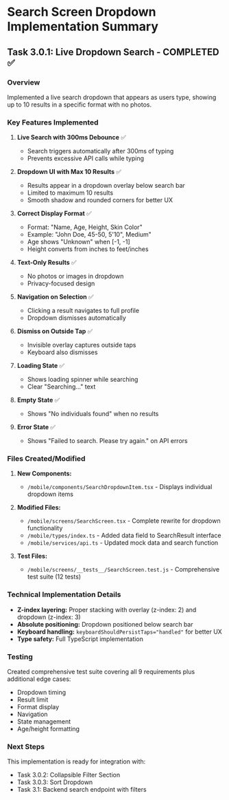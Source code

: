 # Search Screen Dropdown Implementation Summary

## Task 3.0.1: Live Dropdown Search - COMPLETED ✅

### Overview
Implemented a live search dropdown that appears as users type, showing up to 10 results in a specific format with no photos.

### Key Features Implemented

1. **Live Search with 300ms Debounce** ✅
   - Search triggers automatically after 300ms of typing
   - Prevents excessive API calls while typing

2. **Dropdown UI with Max 10 Results** ✅
   - Results appear in a dropdown overlay below search bar
   - Limited to maximum 10 results
   - Smooth shadow and rounded corners for better UX

3. **Correct Display Format** ✅
   - Format: "Name, Age, Height, Skin Color"
   - Example: "John Doe, 45-50, 5'10", Medium"
   - Age shows "Unknown" when [-1, -1]
   - Height converts from inches to feet/inches

4. **Text-Only Results** ✅
   - No photos or images in dropdown
   - Privacy-focused design

5. **Navigation on Selection** ✅
   - Clicking a result navigates to full profile
   - Dropdown dismisses automatically

6. **Dismiss on Outside Tap** ✅
   - Invisible overlay captures outside taps
   - Keyboard also dismisses

7. **Loading State** ✅
   - Shows loading spinner while searching
   - Clear "Searching..." text

8. **Empty State** ✅
   - Shows "No individuals found" when no results

9. **Error State** ✅
   - Shows "Failed to search. Please try again." on API errors

### Files Created/Modified

1. **New Components:**
   - `/mobile/components/SearchDropdownItem.tsx` - Displays individual dropdown items

2. **Modified Files:**
   - `/mobile/screens/SearchScreen.tsx` - Complete rewrite for dropdown functionality
   - `/mobile/types/index.ts` - Added data field to SearchResult interface
   - `/mobile/services/api.ts` - Updated mock data and search function

3. **Test Files:**
   - `/mobile/screens/__tests__/SearchScreen.test.js` - Comprehensive test suite (12 tests)

### Technical Implementation Details

- **Z-index layering:** Proper stacking with overlay (z-index: 2) and dropdown (z-index: 3)
- **Absolute positioning:** Dropdown positioned below search bar
- **Keyboard handling:** `keyboardShouldPersistTaps="handled"` for better UX
- **Type safety:** Full TypeScript implementation

### Testing
Created comprehensive test suite covering all 9 requirements plus additional edge cases:
- Dropdown timing
- Result limit
- Format display
- Navigation
- State management
- Age/height formatting

### Next Steps
This implementation is ready for integration with:
- Task 3.0.2: Collapsible Filter Section
- Task 3.0.3: Sort Dropdown
- Task 3.1: Backend search endpoint with filters